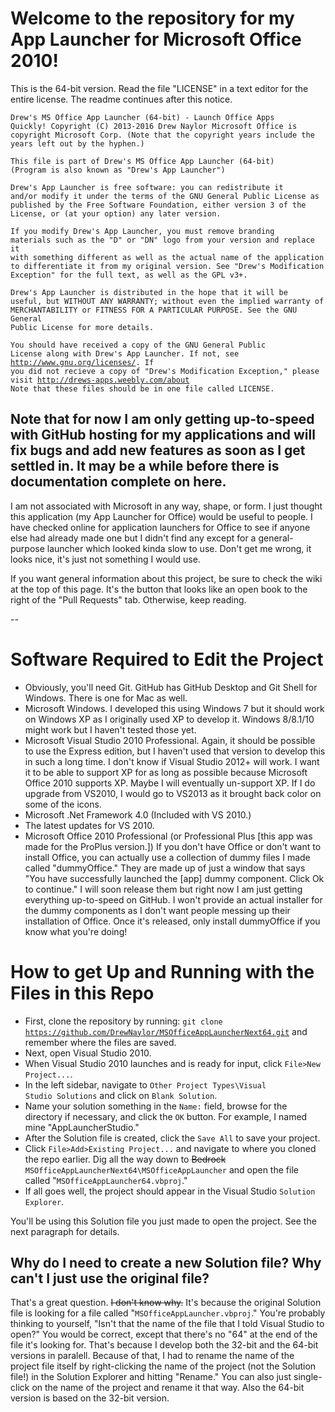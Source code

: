 # Welcome to the repository for my App Launcher for Microsoft Office 2010!
This is the 64-bit version. Read the file "LICENSE" in a text editor for the entire license. The readme continues after this notice.

<code>Drew's MS Office App Launcher (64-bit) - Launch Office Apps Quickly!
Copyright (C) 2013-2016  Drew Naylor
Microsoft Office is copyright Microsoft Corp.
(Note that the copyright years include the years left out by the hyphen.)</code>

<code>This file is part of Drew's MS Office App Launcher (64-bit)
(Program is also known as "Drew's App Launcher")</code>

<code>Drew's App Launcher is free software: you can redistribute it and/or modify
it under the terms of the GNU General Public License as published by
the Free Software Foundation, either version 3 of the License, or
(at your option) any later version.</code>

<code>If you modify Drew's App Launcher, you must remove branding materials
such as the "D" or "DN" logo from your version and replace it with something
different as well as the actual name of the application to differentiate
it from my original version. See "Drew's Modification Exception" for
the full text, as well as the GPL v3+.</code>

<code>Drew's App Launcher is distributed in the hope that it will be useful,
but WITHOUT ANY WARRANTY; without even the implied warranty of
MERCHANTABILITY or FITNESS FOR A PARTICULAR PURPOSE.  See the
GNU General Public License for more details.</code>

<code>You should have received a copy of the GNU General Public License
along with Drew's App Launcher.  If not, see <http://www.gnu.org/licenses/>.
If you did not recieve a copy of "Drew's Modification Exception,"
please visit <http://drews-apps.weebly.com/about> Note that these files should be in one file called LICENSE.</code>

## Note that for now I am only getting up-to-speed with GitHub hosting for my applications and will fix bugs and add new features as soon as I get settled in. It may be a while before there is documentation complete on here.

I am not associated with Microsoft in any way, shape, or form. I just thought this application (my App Launcher for Office) would be useful to people. I have checked online for application launchers for Office to see if anyone else had already made one but I didn't find any except for a general-purpose launcher which looked kinda slow to use. Don't get me wrong, it looks nice, it's just not something I would use.

If you want general information about this project, be sure to check the wiki at the top of this page. It's the button that looks like an open book to the right of the "Pull Requests" tab. Otherwise, keep reading.

--

# Software Required to Edit the Project

- Obviously, you'll need Git. GitHub has GitHub Desktop and Git Shell for Windows. There is one for Mac as well.
- Microsoft Windows. I developed this using Windows 7 but it should work on Windows XP as I originally used XP to develop it. Windows 8/8.1/10 might work but I haven't tested those yet.
- Microsoft Visual Studio 2010 Professional. Again, it should be possible to use the Express edition, but I haven't used that version to develop this in such a long time. I don't know if Visual Studio 2012+ will work. I want it to be able to support XP for as long as possible because Microsoft Office 2010 supports XP. Maybe I will eventually un-support XP. If I do upgrade from VS2010, I would go to VS2013 as it brought back color on some of the icons.
- Microsoft .Net Framework 4.0 (Included with VS 2010.)
- The latest updates for VS 2010.
- Microsoft Office 2010 Professional (or Professional Plus [this app was made for the ProPlus version.]) If you don't have Office or don't want to install Office, you can actually use a collection of dummy files I made called "dummyOffice." They are made up of just a window that says "You have successfully launched the [app] dummy component. Click Ok to continue." I will soon release them but right now I am just getting everything up-to-speed on GitHub. I won't provide an actual installer for the dummy components as I don't want people messing up their installation of Office. Once it's released, only install dummyOffice if you know what you're doing!


# How to get Up and Running with the Files in this Repo


- First, clone the repository by running:    <code>git clone https://github.com/DrewNaylor/MSOfficeAppLauncherNext64.git</code> and remember where the files are saved.
- Next, open Visual Studio 2010.
- When Visual Studio 2010 launches and is ready for input, click <code>File>New Project...</code>.
- In the left sidebar, navigate to <code>Other Project Types\Visual Studio Solutions</code> and click on <code>Blank Solution</code>. 
- Name your solution something in the <code>Name:</code> field, browse for the directory if necessary, and click the <code>OK</code> button. For example, I named mine "AppLauncherStudio."
- After the Solution file is created, click the <code>Save All</code> to save your project.
- Click <code>File>Add>Existing Project...</code> and navigate to where you cloned the repo earlier. Dig all the way down to ~~Bedrock~~ <code>MSOfficeAppLauncherNext64\MSOfficeAppLauncher</code> and open the file called "<code>MSOfficeAppLauncher64.vbproj</code>." 
- If all goes well, the project should appear in the Visual Studio <code>Solution Explorer</code>.
 
You'll be using this Solution file you just made to open the project. See the next paragraph for details.

## Why do I need to create a new Solution file? Why can't I just use the original file?

That's a great question. ~~I don't know why.~~ It's because the original Solution file is looking for a file called "<code>MSOfficeAppLauncher.vbproj</code>." You're probably thinking to yourself, "Isn't that the name of the file that I told Visual Studio to open?" You would be correct, except that there's no "64" at the end of the file it's looking for. That's because I develop both the 32-bit and the 64-bit versions in paralell. Because of that, I had to rename the name of the project file itself by right-clicking the name of the project (not the Solution file!) in the Solution Explorer and hitting "Rename." You can also just single-click on the name of the project and rename it that way. Also the 64-bit version is based on the 32-bit version.
